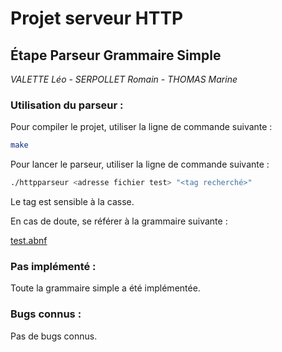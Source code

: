 # **Projet serveur HTTP**

## **Étape Parseur Grammaire Simple**

_VALETTE Léo - SERPOLLET Romain - THOMAS Marine_

### Utilisation du parseur :

Pour compiler le projet, utiliser la ligne de commande suivante :

```bash
make
```

Pour lancer le parseur, utiliser la ligne de commande suivante :

```bash
./httpparseur <adresse fichier test> "<tag recherché>"
```

 Le tag est sensible à la casse.

En cas de doute, se référer à la grammaire suivante :

[test.abnf](doc_README/test.abnf)

### Pas implémenté :

Toute la grammaire simple a été implémentée.

### Bugs connus :

Pas de bugs connus.
